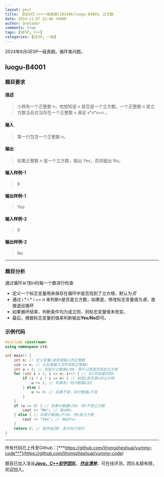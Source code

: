 ```yaml
---
layout: post
title: 【GESP】C++一级真题(202406)luogu-B4001，立方数
date: 2024-11-07 22:00 +0800
author: OneCoder
comments: true
tags: [GESP, C++]
categories: [GESP, 一级]
---
```

2024年6月GESP一级真题。循环类问题。

<!--more-->

## luogu-B4001

### 题目要求

#### 描述

>小杨有一个正整数 n，他想知道 n 是否是一个立方数。一个正整数 n 是立方数当且仅当存在一个正整数 x 满足 x\*x\*x=n 。

#### 输入

>第一行包含一个正整数 n。

#### 输出

>如果正整数 n 是一个立方数，输出 Yes，否则输出 No。

#### 输入样例-1

>8

#### 输出样例-1

>Yes

#### 输入样例-2

>9

#### 输出样例-2

>No

---

### 题目分析

通过循环从1到n的每一个数进行检查

- 定义一个标志变量用来保存在循环中是否找到了立方根，默认为*否*
- 通过 i \* i \* i == n 来判断n是否是立方数，如果是，修改标志变量值为*是*，直接退出循环
- 如果循环结束，判断条件均为成立则，则标志变量值未改变。
- 最后，根据标志变量的值来判断输出**Yes/No**即可。

### 示例代码

```cpp
#include <iostream>
using namespace std; 

int main() {
    int n; // 定义变量n来存储输入的正整数
    cin >> n; // 从标准输入流中读取正整数n
    int u = 0; // 初始化计数器u为0，用于记录是否找到立方根
    for (int i = 1; i <= n; i++) { // 从1开始遍历到n
        if (i * i * i == n) { // 检查i是否是n的立方根
            u += 1; // 如果是，则计数器u加1
        } else {
            u += 0; // 如果不是，则计数器u不变
        }
    }
    if (u == 0) { // 如果计数器u为0，则n不是立方数
        cout << "No"; // 输出No
    } else { // 如果计数器u不为0，则n是立方数
        cout << "Yes"; // 输出Yes
    }
    return 0; // 程序返回0，表示执行成功
}
```

---

所有代码已上传至Github：[***https://github.com/lihongzheshuai/yummy-code***](https://github.com/lihongzheshuai/yummy-code)

题目已加入洛谷[***Java、C++初学团队***](https://www.luogu.com.cn/team/92228)，[***作业清单***](https://www.luogu.com.cn/team/92228#homework)，可在线评测，团队名额有限，欢迎加入。
